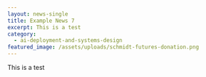 ```yaml
---
layout: news-single
title: Example News 7
excerpt: This is a test
category:
  - ai-deployment-and-systems-design
featured_image: /assets/uploads/schmidt-futures-donation.png
---
```

This is a test